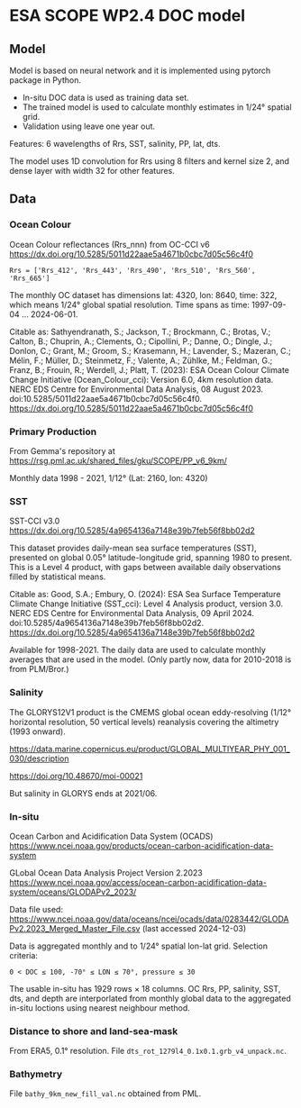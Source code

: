 # ESA SCOPE WP2.4 DOC model

## Model

Model is based on neural network and it is implemented using pytorch package in Python.

 - In-situ DOC data is used as training data set.
 - The trained model is used to calculate monthly estimates in 1/24° spatial grid.
 - Validation using leave one year out.

Features: 6 wavelengths of Rrs, SST, salinity, PP, lat, dts.

The model uses 1D convolution for Rrs using 8 filters and kernel size 2, and dense layer with width 32 for other features.

## Data

### Ocean Colour

Ocean Colour reflectances (Rrs_nnn) from 
OC-CCI v6 https://dx.doi.org/10.5285/5011d22aae5a4671b0cbc7d05c56c4f0

```
Rrs = ['Rrs_412', 'Rrs_443', 'Rrs_490', 'Rrs_510', 'Rrs_560', 'Rrs_665']
```

The monthly OC dataset has dimensions lat: 4320, lon: 8640, time: 322, which means 1/24° global spatial resolution. Time spans as time: 1997-09-04 ... 2024-06-01.

Citable as: Sathyendranath, S.; Jackson, T.; Brockmann, C.; Brotas, V.; Calton, B.; Chuprin, A.; Clements, O.; Cipollini, P.; Danne, O.; Dingle, J.; Donlon, C.; Grant, M.; Groom, S.; Krasemann, H.; Lavender, S.; Mazeran, C.; Mélin, F.; Müller, D.; Steinmetz, F.; Valente, A.; Zühlke, M.; Feldman, G.; Franz, B.; Frouin, R.; Werdell, J.; Platt, T. (2023): ESA Ocean Colour Climate Change Initiative (Ocean_Colour_cci): Version 6.0, 4km resolution data. NERC EDS Centre for Environmental Data Analysis, 08 August 2023. doi:10.5285/5011d22aae5a4671b0cbc7d05c56c4f0. https://dx.doi.org/10.5285/5011d22aae5a4671b0cbc7d05c56c4f0

###  Primary Production

From Gemma's repository at
https://rsg.pml.ac.uk/shared_files/gku/SCOPE/PP_v6_9km/

Monthly data 1998 - 2021, 1/12° (Lat: 2160, lon: 4320)

### SST

SST-CCI v3.0 https://dx.doi.org/10.5285/4a9654136a7148e39b7feb56f8bb02d2

This dataset provides daily-mean sea surface temperatures (SST), presented on global 0.05° latitude-longitude grid, spanning 1980 to present. This is a Level 4 product, with gaps between available daily observations filled by statistical means.

Citable as:  Good, S.A.; Embury, O. (2024): ESA Sea Surface Temperature Climate Change Initiative (SST_cci): Level 4 Analysis product, version 3.0. NERC EDS Centre for Environmental Data Analysis, 09 April 2024. doi:10.5285/4a9654136a7148e39b7feb56f8bb02d2. https://dx.doi.org/10.5285/4a9654136a7148e39b7feb56f8bb02d2

Available for 1998-2021. The daily data are used to calculate monthly averages that are used in the model. (Only partly now, data for 2010-2018 is from PLM/Bror.)

### Salinity 

The GLORYS12V1 product is the CMEMS global ocean eddy-resolving (1/12° horizontal resolution, 50 vertical levels) reanalysis covering the altimetry (1993 onward).

https://data.marine.copernicus.eu/product/GLOBAL_MULTIYEAR_PHY_001_030/description

https://doi.org/10.48670/moi-00021

But salinity in GLORYS ends at 2021/06.


### In-situ

Ocean Carbon and Acidification Data System (OCADS)
https://www.ncei.noaa.gov/products/ocean-carbon-acidification-data-system

GLobal Ocean Data Analysis Project Version 2.2023
https://www.ncei.noaa.gov/access/ocean-carbon-acidification-data-system/oceans/GLODAPv2_2023/

Data file used:
https://www.ncei.noaa.gov/data/oceans/ncei/ocads/data/0283442/GLODAPv2.2023_Merged_Master_File.csv (last accessed 2024-12-03)

Data is aggregated monthly and to 1/24° spatial lon-lat grid. Selection criteria:

    0 < DOC ≤ 100, -70° ≤ LON ≤ 70°, pressure ≤ 30

The usable in-situ has 1929 rows × 18 columns. OC Rrs, PP, salinity, SST, dts, and depth are interporlated from monthly global data to the aggregated in-situ loctions using nearest neighbour method.

### Distance to shore and land-sea-mask

From ERA5, 0.1° resolution. File `dts_rot_1279l4_0.1x0.1.grb_v4_unpack.nc`.

### Bathymetry

File `bathy_9km_new_fill_val.nc` obtained from PML.

